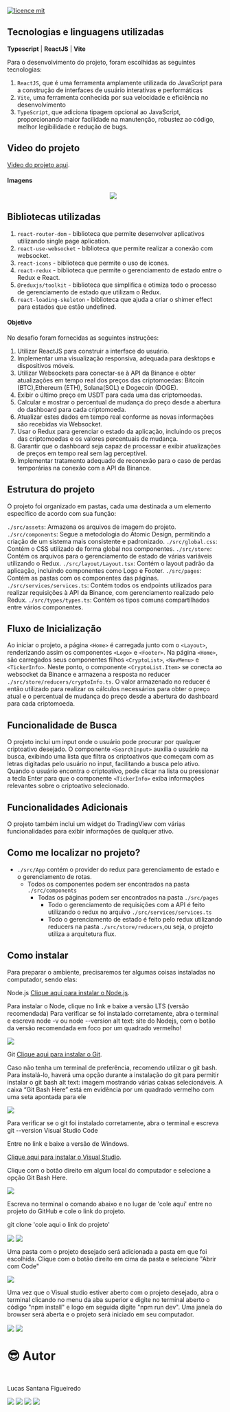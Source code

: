 [![licence mit](https://img.shields.io/badge/licence-MIT-blue.svg)](./LICENSE)

## Tecnologias e linguagens utilizadas

**Typescript** | **ReactJS** | **Vite**

Para o desenvolvimento do projeto, foram escolhidas as seguintes tecnologias:

1. `ReactJS`, que é uma ferramenta amplamente utilizada do JavaScript para a construção de interfaces de usuário interativas e performáticas
2. `Vite`, uma ferramenta conhecida por sua velocidade e eficiência no desenvolvimento
3. `TypeScript`, que adiciona tipagem opcional ao JavaScript, proporcionando maior facilidade na manutenção, robustez ao código, melhor legibilidade e redução de bugs.

## Video do projeto

<a href="https://youtu.be/Q0StGmah2mw">Video do projeto aqui</a>.

#### Imagens

<div style="display: flex; justify-content: center;">
  <img src='./public/images/readme/img1.jpg' style="margin-right: 10px;">
</div>

## Bibliotecas utilizadas

1. `react-router-dom` - biblioteca que permite desenvolver aplicativos utilizando single page aplication.
2. `react-use-websocket` - biblioteca que permite realizar a conexão com websocket.
3. `react-icons` - biblioteca que permite o uso de icones.
4. `react-redux` - biblioteca que permite o gerenciamento de estado entre o Redux e React.
5. `@reduxjs/toolkit` - biblioteca que simplifica e otimiza todo o processo de gerenciamento de estado que utilizam o Redux.
6. `react-loading-skeleton` - biblioteca que ajuda a criar o shimer effect para estados que estão undefined.

#### Objetivo

No desafio foram fornecidas as seguintes instruções:

1. Utilizar ReactJS para construir a interface do usuário.
2. Implementar uma visualização responsiva, adequada para desktops e dispositivos móveis.
3. Utilizar Websockets para conectar-se à API da Binance e obter atualizações em tempo real dos preços das criptomoedas: Bitcoin (BTC),Ethereum (ETH), Solana(SOL) e Dogecoin (DOGE).
4. Exibir o último preço em USDT para cada uma das criptomoedas.
5. Calcular e mostrar o percentual de mudança do preço desde a abertura do dashboard para cada criptomoeda.
6. Atualizar estes dados em tempo real conforme as novas informações são recebidas via Websocket.
7. Usar o Redux para gerenciar o estado da aplicação, incluindo os preços das criptomoedas e os valores percentuais de mudança.
8. Garantir que o dashboard seja capaz de processar e exibir atualizações de preços em tempo real sem lag perceptível.
9. Implementar tratamento adequado de reconexão para o caso de perdas temporárias na conexão com a API da Binance.

## Estrutura do projeto

O projeto foi organizado em pastas, cada uma destinada a um elemento específico de acordo com sua função:

`./src/assets`: Armazena os arquivos de imagem do projeto.
`./src/components`: Segue a metodologia do Atomic Design, permitindo a criação de um sistema mais consistente e padronizado.
`./src/global.css`: Contém o CSS utilizado de forma global nos componentes.
`./src/store`: Contém os arquivos para o gerenciamento de estado de várias variáveis utilizando o Redux.
`./src/layout/Layout.tsx`: Contém o layout padrão da aplicação, incluindo componentes como Logo e Footer.
`./src/pages`: Contém as pastas com os componentes das páginas.
`./src/services/services.ts`: Contém todos os endpoints utilizados para realizar requisições à API da Binance, com gerenciamento realizado pelo Redux.
`./src/types/types.ts`: Contém os tipos comuns compartilhados entre vários componentes.

## Fluxo de Inicialização

Ao iniciar o projeto, a página `<Home>` é carregada junto com o `<Layout>`, renderizando assim os componentes `<Logo>` e `<Footer>`. Na página `<Home>`, são carregados seus componentes filhos `<CryptoList>`, `<NavMenu>` e `<TickerInfo>`. Neste ponto, o componente `<CryptoList.Item>` se conecta ao websocket da Binance e armazena a resposta no reducer `./src/store/reducers/cryptoInfo.ts`. O valor armazenado no reducer é então utilizado para realizar os cálculos necessários para obter o preço atual e o percentual de mudança do preço desde a abertura do dashboard para cada criptomoeda.

## Funcionalidade de Busca

O projeto inclui um input onde o usuário pode procurar por qualquer criptoativo desejado. O componente `<SearchInput>` auxilia o usuário na busca, exibindo uma lista que filtra os criptoativos que começam com as letras digitadas pelo usuário no input, facilitando a busca pelo ativo. Quando o usuário encontra o criptoativo, pode clicar na lista ou pressionar a tecla Enter para que o componente `<TickerInfo>` exiba informações relevantes sobre o criptoativo selecionado.

## Funcionalidades Adicionais

O projeto também inclui um widget do TradingView com várias funcionalidades para exibir informações de qualquer ativo.

## Como me localizar no projeto?

- `./src/App` contém o provider do redux para gerenciamento de estado e o gerenciamento de rotas.
  - Todos os componentes podem ser encontrados na pasta `./src/components`
    - Todas os páginas podem ser encontrados na pasta `./src/pages`
      - Todo o gerenciamento de requisições com a API é feito utilizando o redux no arquivo `./src/services/services.ts`
      - Todo o gerenciamento de estado é feito pelo redux utilizando reducers na pasta `./src/store/reducers`,ou seja, o projeto utiliza a arquitetura flux.

## Como instalar

Para preparar o ambiente, precisaremos ter algumas coisas instaladas no computador, sendo elas:

Node.js
<a href="https://nodejs.org/pt-br">Clique aqui para instalar o Node.js</a>.

Para instalar o Node, clique no link e baixe a versão LTS (versão recomendada)
Para verificar se foi instalado corretamente, abra o terminal e escreva node -v ou node --version
alt text: site do Nodejs, com o botão da versão recomendada em foco por um quadrado vermelho!

<img align="center" src='./public/images/readme/instrucao-node.png'>

Git
<a href="https://git-scm.com/download/windows">Clique aqui para instalar o Git</a>.

Caso não tenha um terminal de preferência, recomendo utilizar o git bash. Para instalá-lo, haverá uma opção durante a instalação do git para permitir instalar o git bash
alt text: imagem mostrando várias caixas selecionáveis. A caixa “Git Bash Here” está em evidência por um quadrado vermelho com uma seta apontada para ele

<img align="center" src='./public/images/readme/instrucao-git.png'>

Para verificar se o git foi instalado corretamente, abra o terminal e escreva git --version
Visual Studio Code

Entre no link e baixe a versão de Windows.

<a href="https://code.visualstudio.com/download">Clique aqui para instalar o Visual Studio</a>.

Clique com o botão direito em algum local do computador e selecione a opção Git Bash Here.

<img align="center" src='./public/images/readme/instrucao-gitBashHere.png'>

Escreva no terminal o comando abaixo e no lugar de 'cole aqui' entre no projeto do GitHub e cole o link do projeto.

git clone 'cole aqui o link do projeto'

<img align="center" src='./public/images/readme/instrucao-clone.png'>

<img align="center" src='./public/images/readme/instrucao-gitClone.png'>

Uma pasta com o projeto desejado será adicionada a pasta em que foi escolhida.
Clique com o botão direito em cima da pasta e selecione "Abrir com Code"

<img align="center" src='./public/images/readme/instrucao-abrirCode.png'>

Uma vez que o Visual studio estiver aberto com o projeto desejado, abra o terminal clicando no menu da aba superior e digite no terminal aberto o código "npm install" e logo em seguida digite "npm run dev". Uma janela do browser será aberta e o projeto será iniciado em seu computador.

<img align="center" src='./public/images/readme/instrucao-terminal.png'>

<img align="center" src='./public/images/readme/instrucao-npm.png'>

<br />

# :sunglasses: Autor <a name="id07"></a>

<br />

Lucas Santana Figueiredo

<div>
 <a href="https://discordapp.com/users/254746660549296128" target="_blank"><img src="https://img.shields.io/badge/Discord-7289DA?style=for-the-badge&logo=discord&logoColor=white" target="_blank"></a>
  <a href = "mailto:santanafx@hotmail.com"><img src="https://img.shields.io/badge/-Gmail-%23333?style=for-the-badge&logo=gmail&logoColor=white" target="_blank"></a>
  <a href="https://www.linkedin.com/in/lucas-santana-figueiredo/" target="_blank"><img src="https://img.shields.io/badge/-LinkedIn-%230077B5?style=for-the-badge&logo=linkedin&logoColor=white" target="_blank"></a>
  <a href="https://wa.me/5531997915854" target="_blank"><img src=https://img.shields.io/badge/WhatsApp-25D366?style=for-the-badge&logo=whatsapp&logoColor=white></a>
</div>
